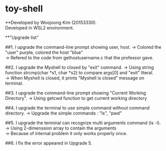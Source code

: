 # toy-shell

**Developed by Woojoong Kim (20153330).<br/> 
Developed in WSL2 environment.<br/> 


**"Upgrade list"<br/>


##1. I upgrade the command-line prompt showing user, host.
-> Colored the "user" purple, colored the host "blue"<br/>
-> Refered to the code from gethostusername.c that the professor gave.<br/>

##2. I upgrade the Myshell to closed by "exit" command.
-> Using string function strcmp(char *s1, char *s2) to compare args[0] and "exit" literal.<br/>
-> When Myshell is closed, it prints "Myshell is closed" message on terminal.<br/>

##3. I upgrade the command-line prompt showing "Current Working Directory".
-> Using getcwd function to get current working directory<br/>

##4. I upgrade the terminal to use simple command without command directory.
-> Upgrade the simple commands : "ls", "pwd"<br/>

##5. I upgrade the terminal can recognize multi arguments command (ls -l).
-> Using 2-dimenssion array to contain the arguments<br/>
-> Because of internal problem it only works properly once.<br/>

##6. I fix the error appeared in Upgrade 5.
